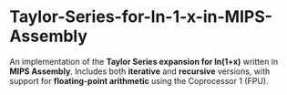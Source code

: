 # Taylor-Series-for-ln-1-x-in-MIPS-Assembly
An implementation of the **Taylor Series expansion for ln(1+x)** written in **MIPS Assembly**.   Includes both **iterative** and **recursive** versions, with support for **floating-point arithmetic** using the Coprocessor 1 (FPU).
